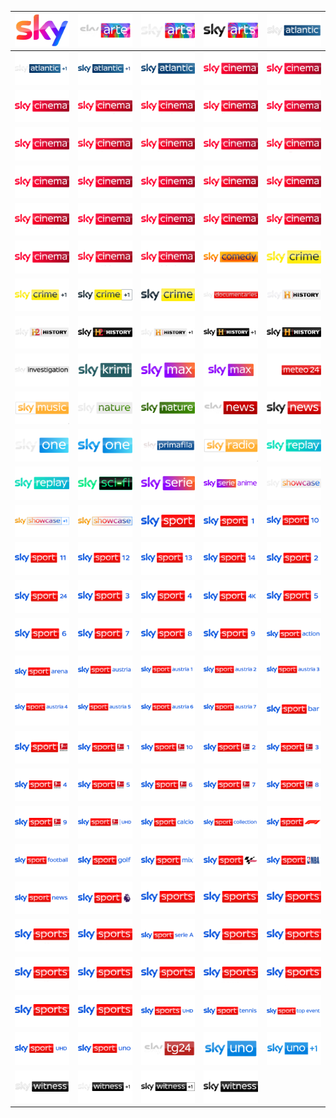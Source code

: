 | ![](https://raw.githubusercontent.com/RevGear/logo/master/International/Sky/Sky.png) | ![](https://raw.githubusercontent.com/RevGear/logo/master/International/Sky/SkyArte.png) | ![](https://raw.githubusercontent.com/RevGear/logo/master/International/Sky/SkyArts.png) | ![](https://raw.githubusercontent.com/RevGear/logo/master/International/Sky/SkyArts_2.png) | ![](https://raw.githubusercontent.com/RevGear/logo/master/International/Sky/SkyAtlantic.png) | 
|:---:|:---:|:---:|:---:|:---:| 
| ![](https://raw.githubusercontent.com/RevGear/logo/master/International/Sky/SkyAtlanticPlus1.png) | ![](https://raw.githubusercontent.com/RevGear/logo/master/International/Sky/SkyAtlanticPlus1_2.png) | ![](https://raw.githubusercontent.com/RevGear/logo/master/International/Sky/SkyAtlantic_2.png) | ![](https://raw.githubusercontent.com/RevGear/logo/master/International/Sky/SkyCinema.png) | ![](https://raw.githubusercontent.com/RevGear/logo/master/International/Sky/SkyCinemaAction.png) | 
| ![](https://raw.githubusercontent.com/RevGear/logo/master/International/Sky/SkyCinemaAnimation.png) | ![](https://raw.githubusercontent.com/RevGear/logo/master/International/Sky/SkyCinemaBestOf.png) | ![](https://raw.githubusercontent.com/RevGear/logo/master/International/Sky/SkyCinemaClassics.png) | ![](https://raw.githubusercontent.com/RevGear/logo/master/International/Sky/SkyCinemaCollection.png) | ![](https://raw.githubusercontent.com/RevGear/logo/master/International/Sky/SkyCinemaComedy.png) | 
| ![](https://raw.githubusercontent.com/RevGear/logo/master/International/Sky/SkyCinemaDrama.png) | ![](https://raw.githubusercontent.com/RevGear/logo/master/International/Sky/SkyCinemaDue.png) | ![](https://raw.githubusercontent.com/RevGear/logo/master/International/Sky/SkyCinemaDuePlus24.png) | ![](https://raw.githubusercontent.com/RevGear/logo/master/International/Sky/SkyCinemaFamily.png) | ![](https://raw.githubusercontent.com/RevGear/logo/master/International/Sky/SkyCinemaFun.png) | 
| ![](https://raw.githubusercontent.com/RevGear/logo/master/International/Sky/SkyCinemaGreats.png) | ![](https://raw.githubusercontent.com/RevGear/logo/master/International/Sky/SkyCinemaHits.png) | ![](https://raw.githubusercontent.com/RevGear/logo/master/International/Sky/SkyCinemaPremiere.png) | ![](https://raw.githubusercontent.com/RevGear/logo/master/International/Sky/SkyCinemaPremieren.png) | ![](https://raw.githubusercontent.com/RevGear/logo/master/International/Sky/SkyCinemaPremierenPlus24.png) | 
| ![](https://raw.githubusercontent.com/RevGear/logo/master/International/Sky/SkyCinemaRomance.png) | ![](https://raw.githubusercontent.com/RevGear/logo/master/International/Sky/SkyCinemaSciFiHorror.png) | ![](https://raw.githubusercontent.com/RevGear/logo/master/International/Sky/SkyCinemaSelect.png) | ![](https://raw.githubusercontent.com/RevGear/logo/master/International/Sky/SkyCinemaSpecial.png) | ![](https://raw.githubusercontent.com/RevGear/logo/master/International/Sky/SkyCinemaSuspense.png) | 
| ![](https://raw.githubusercontent.com/RevGear/logo/master/International/Sky/SkyCinemaThriller.png) | ![](https://raw.githubusercontent.com/RevGear/logo/master/International/Sky/SkyCinemaUno.png) | ![](https://raw.githubusercontent.com/RevGear/logo/master/International/Sky/SkyCinemaUnoPlus24.png) | ![](https://raw.githubusercontent.com/RevGear/logo/master/International/Sky/SkyComedy.png) | ![](https://raw.githubusercontent.com/RevGear/logo/master/International/Sky/SkyCrime.png) | 
| ![](https://raw.githubusercontent.com/RevGear/logo/master/International/Sky/SkyCrimePlus1.png) | ![](https://raw.githubusercontent.com/RevGear/logo/master/International/Sky/SkyCrimePlus1_2.png) | ![](https://raw.githubusercontent.com/RevGear/logo/master/International/Sky/SkyCrime_2.png) | ![](https://raw.githubusercontent.com/RevGear/logo/master/International/Sky/SkyDocumentaries.png) | ![](https://raw.githubusercontent.com/RevGear/logo/master/International/Sky/SkyHistory.png) | 
| ![](https://raw.githubusercontent.com/RevGear/logo/master/International/Sky/SkyHistory2.png) | ![](https://raw.githubusercontent.com/RevGear/logo/master/International/Sky/SkyHistory2_2.png) | ![](https://raw.githubusercontent.com/RevGear/logo/master/International/Sky/SkyHistoryPlus1.png) | ![](https://raw.githubusercontent.com/RevGear/logo/master/International/Sky/SkyHistoryPlus1_2.png) | ![](https://raw.githubusercontent.com/RevGear/logo/master/International/Sky/SkyHistory_2.png) | 
| ![](https://raw.githubusercontent.com/RevGear/logo/master/International/Sky/SkyInvestigation.png) | ![](https://raw.githubusercontent.com/RevGear/logo/master/International/Sky/SkyKrimi.png) | ![](https://raw.githubusercontent.com/RevGear/logo/master/International/Sky/SkyMax.png) | ![](https://raw.githubusercontent.com/RevGear/logo/master/International/Sky/SkyMax_2.png) | ![](https://raw.githubusercontent.com/RevGear/logo/master/International/Sky/SkyMeteo24.png) | 
| ![](https://raw.githubusercontent.com/RevGear/logo/master/International/Sky/SkyMusic.png) | ![](https://raw.githubusercontent.com/RevGear/logo/master/International/Sky/SkyNature.png) | ![](https://raw.githubusercontent.com/RevGear/logo/master/International/Sky/SkyNature_2.png) | ![](https://raw.githubusercontent.com/RevGear/logo/master/International/Sky/SkyNews.png) | ![](https://raw.githubusercontent.com/RevGear/logo/master/International/Sky/SkyNews_2.png) | 
| ![](https://raw.githubusercontent.com/RevGear/logo/master/International/Sky/SkyOne.png) | ![](https://raw.githubusercontent.com/RevGear/logo/master/International/Sky/SkyOne_2.png) | ![](https://raw.githubusercontent.com/RevGear/logo/master/International/Sky/SkyPrimafila.png) | ![](https://raw.githubusercontent.com/RevGear/logo/master/International/Sky/SkyRadio.png) | ![](https://raw.githubusercontent.com/RevGear/logo/master/International/Sky/SkyReplay.png) | 
| ![](https://raw.githubusercontent.com/RevGear/logo/master/International/Sky/SkyReply.png) | ![](https://raw.githubusercontent.com/RevGear/logo/master/International/Sky/SkySciFi.png) | ![](https://raw.githubusercontent.com/RevGear/logo/master/International/Sky/SkySerie.png) | ![](https://raw.githubusercontent.com/RevGear/logo/master/International/Sky/SkySerieAnime.png) | ![](https://raw.githubusercontent.com/RevGear/logo/master/International/Sky/SkyShowcase.png) | 
| ![](https://raw.githubusercontent.com/RevGear/logo/master/International/Sky/SkyShowcasePlus1_2.png) | ![](https://raw.githubusercontent.com/RevGear/logo/master/International/Sky/SkyShowcase_2.png) | ![](https://raw.githubusercontent.com/RevGear/logo/master/International/Sky/SkySport.png) | ![](https://raw.githubusercontent.com/RevGear/logo/master/International/Sky/SkySport1.png) | ![](https://raw.githubusercontent.com/RevGear/logo/master/International/Sky/SkySport10.png) | 
| ![](https://raw.githubusercontent.com/RevGear/logo/master/International/Sky/SkySport11.png) | ![](https://raw.githubusercontent.com/RevGear/logo/master/International/Sky/SkySport12.png) | ![](https://raw.githubusercontent.com/RevGear/logo/master/International/Sky/SkySport13.png) | ![](https://raw.githubusercontent.com/RevGear/logo/master/International/Sky/SkySport14.png) | ![](https://raw.githubusercontent.com/RevGear/logo/master/International/Sky/SkySport2.png) | 
| ![](https://raw.githubusercontent.com/RevGear/logo/master/International/Sky/SkySport24.png) | ![](https://raw.githubusercontent.com/RevGear/logo/master/International/Sky/SkySport3.png) | ![](https://raw.githubusercontent.com/RevGear/logo/master/International/Sky/SkySport4.png) | ![](https://raw.githubusercontent.com/RevGear/logo/master/International/Sky/SkySport4K.png) | ![](https://raw.githubusercontent.com/RevGear/logo/master/International/Sky/SkySport5.png) | 
| ![](https://raw.githubusercontent.com/RevGear/logo/master/International/Sky/SkySport6.png) | ![](https://raw.githubusercontent.com/RevGear/logo/master/International/Sky/SkySport7.png) | ![](https://raw.githubusercontent.com/RevGear/logo/master/International/Sky/SkySport8.png) | ![](https://raw.githubusercontent.com/RevGear/logo/master/International/Sky/SkySport9.png) | ![](https://raw.githubusercontent.com/RevGear/logo/master/International/Sky/SkySportAction.png) | 
| ![](https://raw.githubusercontent.com/RevGear/logo/master/International/Sky/SkySportArena.png) | ![](https://raw.githubusercontent.com/RevGear/logo/master/International/Sky/SkySportAustria.png) | ![](https://raw.githubusercontent.com/RevGear/logo/master/International/Sky/SkySportAustria1.png) | ![](https://raw.githubusercontent.com/RevGear/logo/master/International/Sky/SkySportAustria2.png) | ![](https://raw.githubusercontent.com/RevGear/logo/master/International/Sky/SkySportAustria3.png) | 
| ![](https://raw.githubusercontent.com/RevGear/logo/master/International/Sky/SkySportAustria4.png) | ![](https://raw.githubusercontent.com/RevGear/logo/master/International/Sky/SkySportAustria5.png) | ![](https://raw.githubusercontent.com/RevGear/logo/master/International/Sky/SkySportAustria6.png) | ![](https://raw.githubusercontent.com/RevGear/logo/master/International/Sky/SkySportAustria7.png) | ![](https://raw.githubusercontent.com/RevGear/logo/master/International/Sky/SkySportBar.png) | 
| ![](https://raw.githubusercontent.com/RevGear/logo/master/International/Sky/SkySportBundesliga.png) | ![](https://raw.githubusercontent.com/RevGear/logo/master/International/Sky/SkySportBundesliga1.png) | ![](https://raw.githubusercontent.com/RevGear/logo/master/International/Sky/SkySportBundesliga10.png) | ![](https://raw.githubusercontent.com/RevGear/logo/master/International/Sky/SkySportBundesliga2.png) | ![](https://raw.githubusercontent.com/RevGear/logo/master/International/Sky/SkySportBundesliga3.png) | 
| ![](https://raw.githubusercontent.com/RevGear/logo/master/International/Sky/SkySportBundesliga4.png) | ![](https://raw.githubusercontent.com/RevGear/logo/master/International/Sky/SkySportBundesliga5.png) | ![](https://raw.githubusercontent.com/RevGear/logo/master/International/Sky/SkySportBundesliga6.png) | ![](https://raw.githubusercontent.com/RevGear/logo/master/International/Sky/SkySportBundesliga7.png) | ![](https://raw.githubusercontent.com/RevGear/logo/master/International/Sky/SkySportBundesliga8.png) | 
| ![](https://raw.githubusercontent.com/RevGear/logo/master/International/Sky/SkySportBundesliga9.png) | ![](https://raw.githubusercontent.com/RevGear/logo/master/International/Sky/SkySportBundesligaUHD.png) | ![](https://raw.githubusercontent.com/RevGear/logo/master/International/Sky/SkySportCalcio.png) | ![](https://raw.githubusercontent.com/RevGear/logo/master/International/Sky/SkySportCollection.png) | ![](https://raw.githubusercontent.com/RevGear/logo/master/International/Sky/SkySportF1.png) | 
| ![](https://raw.githubusercontent.com/RevGear/logo/master/International/Sky/SkySportFootball.png) | ![](https://raw.githubusercontent.com/RevGear/logo/master/International/Sky/SkySportGolf.png) | ![](https://raw.githubusercontent.com/RevGear/logo/master/International/Sky/SkySportMix.png) | ![](https://raw.githubusercontent.com/RevGear/logo/master/International/Sky/SkySportMotoGP.png) | ![](https://raw.githubusercontent.com/RevGear/logo/master/International/Sky/SkySportNBA.png) | 
| ![](https://raw.githubusercontent.com/RevGear/logo/master/International/Sky/SkySportNews.png) | ![](https://raw.githubusercontent.com/RevGear/logo/master/International/Sky/SkySportPremierLeague.png) | ![](https://raw.githubusercontent.com/RevGear/logo/master/International/Sky/SkySports.png) | ![](https://raw.githubusercontent.com/RevGear/logo/master/International/Sky/SkySportsAction.png) | ![](https://raw.githubusercontent.com/RevGear/logo/master/International/Sky/SkySportsArena.png) | 
| ![](https://raw.githubusercontent.com/RevGear/logo/master/International/Sky/SkySportsBoxOffice.png) | ![](https://raw.githubusercontent.com/RevGear/logo/master/International/Sky/SkySportsCricket.png) | ![](https://raw.githubusercontent.com/RevGear/logo/master/International/Sky/SkySportSerieA.png) | ![](https://raw.githubusercontent.com/RevGear/logo/master/International/Sky/SkySportsF1.png) | ![](https://raw.githubusercontent.com/RevGear/logo/master/International/Sky/SkySportsFootball.png) | 
| ![](https://raw.githubusercontent.com/RevGear/logo/master/International/Sky/SkySportsGolf.png) | ![](https://raw.githubusercontent.com/RevGear/logo/master/International/Sky/SkySportsMainEvent.png) | ![](https://raw.githubusercontent.com/RevGear/logo/master/International/Sky/SkySportsMix.png) | ![](https://raw.githubusercontent.com/RevGear/logo/master/International/Sky/SkySportsNews.png) | ![](https://raw.githubusercontent.com/RevGear/logo/master/International/Sky/SkySportsNFL.png) | 
| ![](https://raw.githubusercontent.com/RevGear/logo/master/International/Sky/SkySportsPremierLeague.png) | ![](https://raw.githubusercontent.com/RevGear/logo/master/International/Sky/SkySportsRacing.png) | ![](https://raw.githubusercontent.com/RevGear/logo/master/International/Sky/SkySportsUHD.png) | ![](https://raw.githubusercontent.com/RevGear/logo/master/International/Sky/SkySportTennis.png) | ![](https://raw.githubusercontent.com/RevGear/logo/master/International/Sky/SkySportTopEvent.png) | 
| ![](https://raw.githubusercontent.com/RevGear/logo/master/International/Sky/SkySportUHD.png) | ![](https://raw.githubusercontent.com/RevGear/logo/master/International/Sky/SkySportUno.png) | ![](https://raw.githubusercontent.com/RevGear/logo/master/International/Sky/SkyTG24.png) | ![](https://raw.githubusercontent.com/RevGear/logo/master/International/Sky/SkyUno.png) | ![](https://raw.githubusercontent.com/RevGear/logo/master/International/Sky/SkyUnoPlus1.png) | 
| ![](https://raw.githubusercontent.com/RevGear/logo/master/International/Sky/SkyWitness.png) | ![](https://raw.githubusercontent.com/RevGear/logo/master/International/Sky/SkyWitnessPlus1.png) | ![](https://raw.githubusercontent.com/RevGear/logo/master/International/Sky/SkyWitnessPlus1_2.png) | ![](https://raw.githubusercontent.com/RevGear/logo/master/International/Sky/SkyWitness_2.png)  | 
